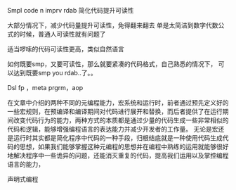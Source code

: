 Smpl code n imprv rdab  简化代码提升可读性


大部分情况下，减少代码量提升可读性，免得翻来翻去
单是太简洁到数字代数公式的时候，普通人可读性就有问题了

适当啰嗦的代码可读性更高，类似自然语言

如何既要smp，又要可读性，那么就要紧凑的代码格式，自己熟悉的情况下，
可以达到既要smp you  rdab..了。。



Dsl fp  ，meta prgrm，aop


在文章中介绍的两种不同的元编程能力，宏系统和运行时，前者通过预先定义好的一些宏规则，在预编译和编译期间对代码进行展开和替换，而后者提供了在运行期间改变代码行为的能力，两种方式的本质都是通过少量的代码生成一些非常相似的代码和逻辑，能够增强编程语言的表达能力并减少开发者的工作量。
无论是宏还是运行时其实都是简化程序中代码的一种手段，归根结底就是一种使用代码生成代码的思想，如果我们能够掌握这种元编程的思想并在编程中熟练的运用就能够很好地解决程序中一些诡异的问题，还能消灭重复的代码，提高我们运用以及掌控编程语言的能力，

声明式编程



